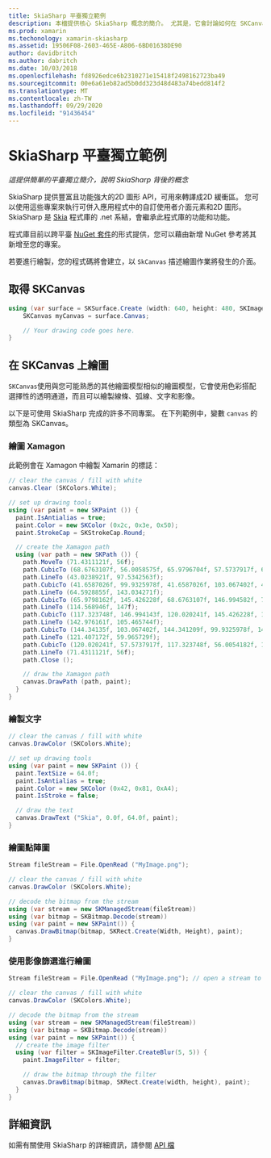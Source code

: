 ```yaml
---
title: SkiaSharp 平臺獨立範例
description: 本檔提供核心 SkiaSharp 概念的簡介。 尤其是，它會討論如何在 SKCanvas 上取得和繪製。
ms.prod: xamarin
ms.techonology: xamarin-skiasharp
ms.assetid: 19506F08-2603-465E-A806-6BD01638DE90
author: davidbritch
ms.author: dabritch
ms.date: 10/03/2018
ms.openlocfilehash: fd8926edce6b2310271e15418f2498162723ba49
ms.sourcegitcommit: 00e6a61eb82ad5b0dd323d48d483a74bedd814f2
ms.translationtype: MT
ms.contentlocale: zh-TW
ms.lasthandoff: 09/29/2020
ms.locfileid: "91436454"
---
```

# <a name="skiasharp-platform-independent-examples"></a>SkiaSharp 平臺獨立範例

_這提供簡單的平臺獨立簡介，說明 SkiaSharp 背後的概念_

SkiaSharp 提供豐富且功能強大的2D 圖形 API，可用來轉譯成2D 緩衝區。  您可以使用這些專案來執行可併入應用程式中的自訂使用者介面元素和2D 圖形。 SkiaSharp 是 [Skia](https://skia.org) 程式庫的 .net 系結，會繼承此程式庫的功能和功能。

程式庫目前以跨平臺 [NuGet 套件](https://www.nuget.org/packages/SkiaSharp)的形式提供，您可以藉由新增 NuGet 參考將其新增至您的專案。

若要進行繪製，您的程式碼將會建立，以 `SkCanvas` 描述繪圖作業將發生的介面。

## <a name="obtaining-an-skcanvas"></a>取得 SKCanvas

```csharp
using (var surface = SKSurface.Create (width: 640, height: 480, SKImageInfo.PlatformColorType, SKAlphaType.Premul)) {
    SKCanvas myCanvas = surface.Canvas;

    // Your drawing code goes here.
}
```

## <a name="drawing-on-skcanvas"></a>在 SKCanvas 上繪圖

`SKCanvas`使用與您可能熟悉的其他繪圖模型相似的繪圖模型，它會使用色彩搭配選擇性的透明通道，而且可以繪製線條、弧線、文字和影像。

以下是可使用 SkiaSharp 完成的許多不同專案。  在下列範例中，變數 `canvas` 的類型為 SKCanvas。

### <a name="drawing-xamagon"></a>繪圖 Xamagon

此範例會在 Xamagon 中繪製 Xamarin 的標誌：

```csharp
// clear the canvas / fill with white
canvas.Clear (SKColors.White);

// set up drawing tools
using (var paint = new SKPaint ()) {
  paint.IsAntialias = true;
  paint.Color = new SKColor (0x2c, 0x3e, 0x50);
  paint.StrokeCap = SKStrokeCap.Round;

  // create the Xamagon path
  using (var path = new SKPath ()) {
    path.MoveTo (71.4311121f, 56f);
    path.CubicTo (68.6763107f, 56.0058575f, 65.9796704f, 57.5737917f, 64.5928855f, 59.965729f);
    path.LineTo (43.0238921f, 97.5342563f);
    path.CubicTo (41.6587026f, 99.9325978f, 41.6587026f, 103.067402f, 43.0238921f, 105.465744f);
    path.LineTo (64.5928855f, 143.034271f);
    path.CubicTo (65.9798162f, 145.426228f, 68.6763107f, 146.994582f, 71.4311121f, 147f);
    path.LineTo (114.568946f, 147f);
    path.CubicTo (117.323748f, 146.994143f, 120.020241f, 145.426228f, 121.407172f, 143.034271f);
    path.LineTo (142.976161f, 105.465744f);
    path.CubicTo (144.34135f, 103.067402f, 144.341209f, 99.9325978f, 142.976161f, 97.5342563f);
    path.LineTo (121.407172f, 59.965729f);
    path.CubicTo (120.020241f, 57.5737917f, 117.323748f, 56.0054182f, 114.568946f, 56f);
    path.LineTo (71.4311121f, 56f);
    path.Close ();

    // draw the Xamagon path
    canvas.DrawPath (path, paint);
  }
}
```

### <a name="drawing-text"></a>繪製文字

```csharp
// clear the canvas / fill with white
canvas.DrawColor (SKColors.White);

// set up drawing tools
using (var paint = new SKPaint ()) {
  paint.TextSize = 64.0f;
  paint.IsAntialias = true;
  paint.Color = new SKColor (0x42, 0x81, 0xA4);
  paint.IsStroke = false;

  // draw the text
  canvas.DrawText ("Skia", 0.0f, 64.0f, paint);
}
```

### <a name="drawing-bitmaps"></a>繪圖點陣圖

```csharp
Stream fileStream = File.OpenRead ("MyImage.png");

// clear the canvas / fill with white
canvas.DrawColor (SKColors.White);

// decode the bitmap from the stream
using (var stream = new SKManagedStream(fileStream))
using (var bitmap = SKBitmap.Decode(stream))
using (var paint = new SKPaint()) {
  canvas.DrawBitmap(bitmap, SKRect.Create(Width, Height), paint);
}
```

### <a name="drawing-with-image-filters"></a>使用影像篩選進行繪圖

```csharp
Stream fileStream = File.OpenRead ("MyImage.png"); // open a stream to an image file

// clear the canvas / fill with white
canvas.DrawColor (SKColors.White);

// decode the bitmap from the stream
using (var stream = new SKManagedStream(fileStream))
using (var bitmap = SKBitmap.Decode(stream))
using (var paint = new SKPaint()) {
  // create the image filter
  using (var filter = SKImageFilter.CreateBlur(5, 5)) {
    paint.ImageFilter = filter;

    // draw the bitmap through the filter
    canvas.DrawBitmap(bitmap, SKRect.Create(width, height), paint);
  }
}
```

## <a name="more-information"></a>詳細資訊

如需有關使用 SkiaSharp 的詳細資訊，請參閱 [API 檔](/dotnet/api/skiasharp)
